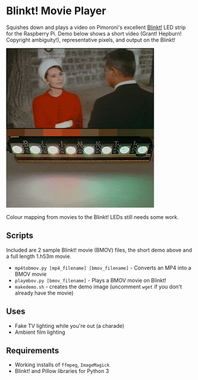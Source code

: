# Blinkt! Movie Player

Squishes down and plays a video on Pimoroni's excellent [Blinkt!](https://shop.pimoroni.com/products/blinkt) LED strip for the Raspberry Pi. Demo below shows a short video (Grant! Hepburn! Copyright ambiguity!), representative pixels, and output on the Blinkt!

![Blinkt! Movie Player Demo](charadedemo.gif)

Colour mapping from movies to the Blinkt! LEDs still needs some work.

## Scripts

Included are 2 sample Blinkt! movie (BMOV) files, the short demo above and a full length 1.h53m movie.

* `mp4tobmov.py [mp4_filename] [bmov_filename]` - Converts an MP4 into a BMOV movie
* `playmbov.py [bmov_filename]` - Plays a BMOV movie on Blinkt!
* `makedemo.sh` - creates the demo image (uncomment `wget` if you don't already have the movie)

## Uses

* Fake TV lighting while you're out (a charade)
* Ambient film lighting

## Requirements

* Working installs of `ffmpeg`, `ImageMagick`
* Blinkt! and Pillow libraries for Python 3